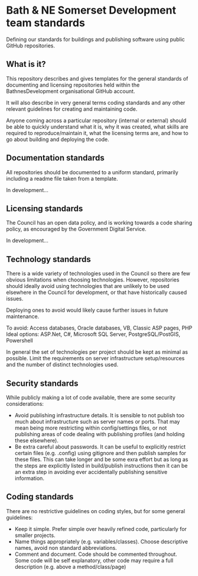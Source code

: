 # Bath & NE Somerset Development team standards
Defining our standards for buildings and publishing software using public GitHub repositories.

## What is it?

This repository describes and gives templates for the general standards of documenting and licensing repositories held within the BathnesDevelopment organisational GitHub account.

It will also describe in very general terms coding standards and any other relevant guidelines for creating and maintaining code.

Anyone coming across a particular repository (internal or external) should be able to quickly understand what it is, why it was created, what skills are required to reproduce/maintain it, what the licensing terms are, and how to go about building and deploying the code.

## Documentation standards

All repositories should be documented to a uniform standard, primarily including a readme file taken from a template.

In development...

## Licensing standards

The Council has an open data policy, and is working towards a code sharing policy, as encouraged by the Government Digital Service.

In development...

## Technology standards

There is a wide variety of technologies used in the Council so there are few obvious limitations when choosing technologies.  However, repositories should ideally avoid using technologies that are unlikely to be used elsewhere in the Council for development, or that have historically caused issues.

Deploying ones to avoid would likely cause further issues in future maintenance.  

To avoid: Access databases, Oracle databases, VB, Classic ASP pages, PHP
Ideal options: ASP.Net, C#, Microsoft SQL Server, PostgreSQL/PostGIS, Powershell

In general the set of technologies per project should be kept as minimal as possible.  Limit the requirements on server infrastructure setup/resources and the number of distinct technologies used.

## Security standards

While publicly making a lot of code available, there are some security considerations:

- Avoid publishing infrastructure details.  It is sensible to not publish too much about infrastructure such as server names or ports.   That may mean being more restricting within config/settings files, or not publishing areas of code dealing with publishing profiles (and holding these elsewhere). 
- Be extra careful about passwords.  It can be useful to explicitly restrict certain files (e.g. .config) using gitignore and then publish samples for these files.  This can take longer and be some exra effort but as long as the steps are explicitly listed in build/publish instructions then it can be an extra step in avoiding ever accidentally publishing sensitive information.

## Coding standards

There are no restrictive guidelines on coding styles, but for some general guidelines:

- Keep it simple. Prefer simple over heavily refined code, particularly for smaller projects.
- Name things appropriately (e.g. variables/classes).  Choose descriptive names, avoid non standard abbreviations.
- Comment and document.  Code should be commented throughout.  Some code will be self explanatory, other code may require a full description (e.g. above a method/class/page)